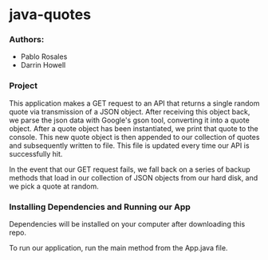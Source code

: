 # java-quotes
### Authors: 
- Pablo Rosales
- Darrin Howell

### Project 
This application makes a GET request to an API that returns a single random quote via 
transmission of a JSON object. After receiving this object back, we parse the json data
with Google's gson tool, converting it into a quote object. After a quote object has been
instantiated, we print that quote to the console. This new quote object is then appended
 to our collection of quotes and subsequently written to file. This file is updated
  every time our API is successfully hit. <br/> 

In the event that our GET request fails, we fall back on a series of backup methods 
that load in our collection of JSON objects from our hard disk, and we pick a quote
at random. 

### Installing Dependencies and Running our App
Dependencies will be installed on your computer after downloading this repo.

To run our application, run the main method from the App.java file.  


